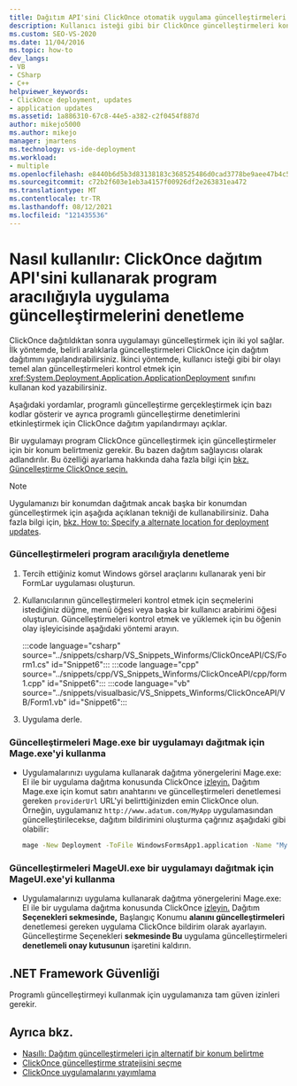 ```yaml
---
title: Dağıtım API'sini ClickOnce otomatik uygulama güncelleştirmeleri
description: Kullanıcı isteği gibi bir ClickOnce güncelleştirmeleri kontrol etmek için ApplicationDeployment sınıfını kullanan bir uygulamada kod yazmayı öğrenin.
ms.custom: SEO-VS-2020
ms.date: 11/04/2016
ms.topic: how-to
dev_langs:
- VB
- CSharp
- C++
helpviewer_keywords:
- ClickOnce deployment, updates
- application updates
ms.assetid: 1a886310-67c8-44e5-a382-c2f0454f887d
author: mikejo5000
ms.author: mikejo
manager: jmartens
ms.technology: vs-ide-deployment
ms.workload:
- multiple
ms.openlocfilehash: e8440b6d5b3d83138183c368525486d0cad3778be9aee47b4c519b0ac563f461
ms.sourcegitcommit: c72b2f603e1eb3a4157f00926df2e263831ea472
ms.translationtype: MT
ms.contentlocale: tr-TR
ms.lasthandoff: 08/12/2021
ms.locfileid: "121435536"
---
```

# <a name="how-to-check-for-application-updates-programmatically-using-the-clickonce-deployment-api"></a>Nasıl kullanılır: ClickOnce dağıtım API'sini kullanarak program aracılığıyla uygulama güncelleştirmelerini denetleme
ClickOnce dağıtıldıktan sonra uygulamayı güncelleştirmek için iki yol sağlar. İlk yöntemde, belirli aralıklarla güncelleştirmeleri ClickOnce için dağıtım dağıtımını yapılandırabilirsiniz. İkinci yöntemde, kullanıcı isteği gibi bir olayı temel alan güncelleştirmeleri kontrol etmek için <xref:System.Deployment.Application.ApplicationDeployment> sınıfını kullanan kod yazabilirsiniz.

 Aşağıdaki yordamlar, programlı güncelleştirme gerçekleştirmek için bazı kodlar gösterir ve ayrıca programlı güncelleştirme denetimlerini etkinleştirmek için ClickOnce dağıtım yapılandırmayı açıklar.

 Bir uygulamayı program ClickOnce güncelleştirmek için güncelleştirmeler için bir konum belirtmeniz gerekir. Bu bazen dağıtım sağlayıcısı olarak adlandırılır. Bu özelliği ayarlama hakkında daha fazla bilgi için [bkz. Güncelleştirme ClickOnce seçin.](../deployment/choosing-a-clickonce-update-strategy.md)

> [!NOTE]
> Uygulamanızı bir konumdan dağıtmak ancak başka bir konumdan güncelleştirmek için aşağıda açıklanan tekniği de kullanabilirsiniz. Daha fazla bilgi için, [bkz. How to: Specify a alternate location for deployment updates](../deployment/how-to-specify-an-alternate-location-for-deployment-updates.md).

### <a name="to-check-for-updates-programmatically"></a>Güncelleştirmeleri program aracılığıyla denetleme

1. Tercih ettiğiniz komut Windows görsel araçlarını kullanarak yeni bir FormLar uygulaması oluşturun.

2. Kullanıcılarının güncelleştirmeleri kontrol etmek için seçmelerini istediğiniz düğme, menü öğesi veya başka bir kullanıcı arabirimi öğesi oluşturun. Güncelleştirmeleri kontrol etmek ve yüklemek için bu öğenin olay işleyicisinde aşağıdaki yöntemi arayın.

    :::code language="csharp" source="../snippets/csharp/VS_Snippets_Winforms/ClickOnceAPI/CS/Form1.cs" id="Snippet6":::
    :::code language="cpp" source="../snippets/cpp/VS_Snippets_Winforms/ClickOnceAPI/cpp/form1.cpp" id="Snippet6":::
    :::code language="vb" source="../snippets/visualbasic/VS_Snippets_Winforms/ClickOnceAPI/VB/Form1.vb" id="Snippet6":::

3. Uygulama derle.

### <a name="use-mageexe-to-deploy-an-application-that-checks-for-updates-programmatically"></a>Güncelleştirmeleri Mage.exe bir uygulamayı dağıtmak için Mage.exe'yi kullanma

- Uygulamalarınızı uygulama kullanarak dağıtma yönergelerini Mage.exe: El ile bir uygulama dağıtma konusunda ClickOnce [izleyin.](../deployment/walkthrough-manually-deploying-a-clickonce-application.md) Dağıtım Mage.exe için komut satırı anahtarını ve güncelleştirmeleri denetlemesi gereken `providerUrl` URL'yi belirttiğinizden emin ClickOnce olun. Örneğin, uygulamanız `http://www.adatum.com/MyApp` uygulamasından güncelleştirilecekse, dağıtım bildirimini oluşturma çağrınız aşağıdaki gibi olabilir:

    ```cmd
    mage -New Deployment -ToFile WindowsFormsApp1.application -Name "My App 1.0" -Version 1.0.0.0 -AppManifest 1.0.0.0\MyApp.manifest -providerUrl http://www.adatum.com/MyApp/MyApp.application
    ```

### <a name="using-mageuiexe-to-deploy-an-application-that-checks-for-updates-programmatically"></a>Güncelleştirmeleri MageUI.exe bir uygulamayı dağıtmak için MageUI.exe'yi kullanma

- Uygulamalarınızı uygulama kullanarak dağıtma yönergelerini Mage.exe: El ile bir uygulama dağıtma konusunda ClickOnce [izleyin.](../deployment/walkthrough-manually-deploying-a-clickonce-application.md) Dağıtım **Seçenekleri sekmesinde,** Başlangıç Konumu **alanını güncelleştirmeleri** denetlemesi gereken uygulama ClickOnce bildirim olarak ayarlayın. Güncelleştirme Seçenekleri **sekmesinde Bu** uygulama güncelleştirmeleri **denetlemeli onay kutusunun** işaretini kaldırın.

## <a name="net-framework-security"></a>.NET Framework Güvenliği
 Programlı güncelleştirmeyi kullanmak için uygulamanıza tam güven izinleri gerekir.

## <a name="see-also"></a>Ayrıca bkz.
- [Nasıllı: Dağıtım güncelleştirmeleri için alternatif bir konum belirtme](../deployment/how-to-specify-an-alternate-location-for-deployment-updates.md)
- [ClickOnce güncelleştirme stratejisini seçme](../deployment/choosing-a-clickonce-update-strategy.md)
- [ClickOnce uygulamalarını yayımlama](../deployment/publishing-clickonce-applications.md)